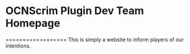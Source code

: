 # OCNScrim Plugin Dev Team Homepage
==================
This is simply a website to inform players of our intentions.
